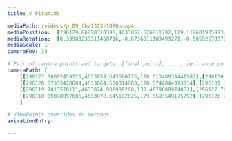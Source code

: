 ```yaml
---
title: V Piramide

mediaPath: /videos/p_09_tha1313-1080p.mp4
mediaPosition:  [296129.86820310395,4633857.526811792,129.11260190597346]
mediaRotation:  [0.33983239311468716,-0.6736811109499271,-0.5859257897265207,0.295565008538849]
mediaScale: 1
cameraFOV: 38

# Pair of camera points and targets: [final point], ... , [entrance point]
cameraPath: [
    [[296127.00092459226,4633859.645660715,128.61340938441583],[296130.71252690523,4633856.902877084,129.25959848327474]],
    [[296120.67333428684,4633864.500814083,128.5744844313314],[296131.10626441444,4633856.257967815,127.22071954851215]],
    [[296119.7813570111,4633874.902909268,130.4879688974053],[296127.7633891576,4633864.757652502,127.02615536192317]],
    [[296118.09098057606,4633878.645102025,129.5593549175752],[296126.2637149787,4633868.110441727,128.63709152056492]]
    ]

# ViewPoints overrides in seconds
animationEntry:

---
```

